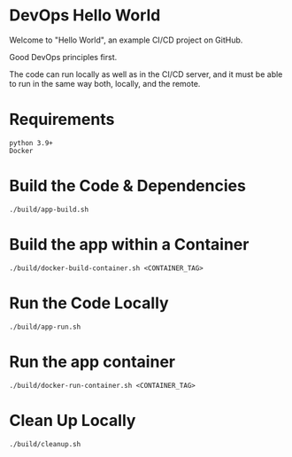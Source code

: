 # DevOps Hello World

Welcome to "Hello World", an example CI/CD project on GitHub.

Good DevOps principles first. 

The code can run locally as well as in the CI/CD server, and it must be able to run in the same way both, locally, and the remote.

# Requirements
 ```
 python 3.9+
 Docker
 ```

# Build the Code & Dependencies

```
./build/app-build.sh
```
# Build the app within a Container

```
./build/docker-build-container.sh <CONTAINER_TAG>
```

# Run the Code Locally

```
./build/app-run.sh
```

# Run the app container

```
./build/docker-run-container.sh <CONTAINER_TAG>
```

# Clean Up Locally

```
./build/cleanup.sh
```
